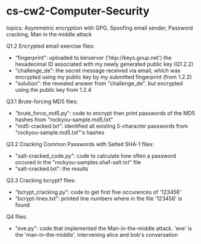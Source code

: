 # cs-cw2-Computer-Security
topics: Asymmetric encryption with GPG, Spoofing email sender, Password cracking, Man in the middle attack

Q1.2 Encrypted email exercise
files:
- "fingerprint": uploaded to kerserver ('hkp://keys.gnup.net') the hexadecimal ID associated with my newly generated public key (Q1.2.2)
- "challenge_de": the secret message received via email, which was encrypted using my public key by my submitted fingerprint (from 1.2.2) 
- "solution": the revealed answer from "challenge_de". but encrypted using the public key from 1.2.4

Q3.1 Brute-forcing MD5
files:
- "brute_force_md5.py": code to encrypt then print passwords of the MD5 hashes from "rockyou-sample.md5.txt"
- "md5-cracked.txt": identified all existing 5-character passwords from "rockyou-sample.md5.txt"'s hashes

Q3.2 Cracking Common Passwords with Salted SHA-1
files:
- "salt-cracked_code.py": code to calculate how often a password occured in the "rockyou-samples.sha1-salt.txt" file
- "salt-cracked.txt": the results

Q3.3 Cracking bcrypt?
files:
- "bcrypt_cracking.py": code to get first five occurences of '123456'
- "bcrypt-lines.txt": printed line numbers where in the file '123456' is found 

Q4
files:
- "eve.py": code that implemented the Man-in-the-middle attack. 'eve' is the 'man-in-the-middle', intervening alice and bob's conversation
